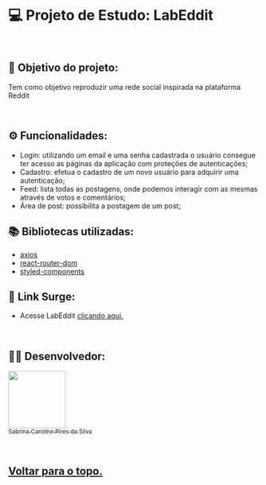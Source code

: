 <h1 id="top"> 💻 Projeto de Estudo: LabEddit </h1>

<br>
   
## :dart: Objetivo do projeto:
  Tem como objetivo reproduzir uma rede social inspirada na plataforma Reddit

<br>
  
## ⚙️ Funcionalidades:
  - Login: utilizando um email e uma senha cadastrada o usuário consegue ter acesso as páginas da aplicação com proteções de autenticações;
  - Cadastro: efetua o cadastro de um novo usuário para adquirir uma autenticação;
  - Feed: lista todas as postagens, onde podemos interagir com as mesmas através de votos e comentários;
  - Área de post: possibilita a postagem de um post;


## :books: Bibliotecas utilizadas:
  - [axios](https://github.com/axios/axios)
  - [react-router-dom](https://v5.reactrouter.com/)
  - [styled-components](https://styled-components.com/)
  
## 🔗 Link Surge: 
  - Acesse LabEddit [clicando aqui.](http://labeddit-sabrina.surge.sh)

<br>

## 👨‍💻 Desenvolvedor:
   
[<img src="https://avatars.githubusercontent.com/u/99099328?v=4" width=115><br><sub>Sabrina Caroline Pires da Silva</sub>](https://github.com/sabrinapiress) 
  
<br>

<h2>
  <a href='#top'>Voltar para o topo.</a>
</h2>
